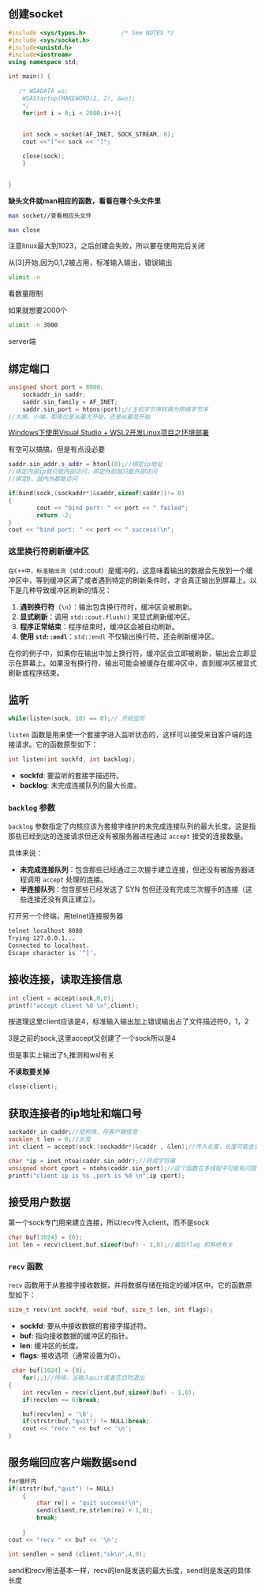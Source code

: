 





## 创建socket

```cpp
#include <sys/types.h>          /* See NOTES */
#include <sys/socket.h>
#include<unistd.h>
#include<iostream>
using namespace std;

int main() {
	
   /* WSADATA ws;
	WSAStartup(MAKEWORD(2, 2), &ws);
    */
    for(int i = 0;i < 2000;i++){

    
	int sock = socket(AF_INET, SOCK_STREAM, 0);
	cout <<"["<< sock << "]";

    close(sock);
    }


}
```

**缺头文件就man相应的函数，看看在哪个头文件里**

```bash
man socket//查看相应头文件
```

```bash
man close
```

注意linux最大到1023，之后创建会失败，所以要在使用完后关闭

从[3]开始,因为0,1,2被占用，标准输入输出，错误输出

```bash
ulimit -n
```

看数量限制 

如果就想要2000个

```bash
ulimit -n 3000
```



server端

## 绑定端口

```cpp
unsigned short port = 8080;
	sockaddr_in saddr;
	saddr.sin_family = AF_INET;
	saddr.sin_port = htons(port);//主机字节序转换为网络字节序
//大端，小端，即高位是从最大开始，还是从最低开始
```

[Windows下使用Visual Studio + WSL2开发Linux项目之环境部署](https://www.cnblogs.com/leebri/p/17136064.html)

有空可以搞搞，但是有点没必要

```cpp
saddr.sin_addr.s_addr = htonl(0);//绑定ip地址
//绑定内部ip就只能内部访问，绑定外部就只能外部访问
//绑定0，就内外都能访问
```

```cpp
if(bind(sock,(sockaddr*)&saddr,sizeof(saddr))!= 0)
{
        cout << "bind port: " << port << " failed";
        return -2;
}
cout << "bind port: " << port << " success!\n";
```

### **这里换行符刷新缓冲区**

`在C++中，标准输出流`（std::cout）是缓冲的，这意味着输出的数据会先放到一个缓冲区中，等到缓冲区满了或者遇到特定的刷新条件时，才会真正输出到屏幕上。以下是几种导致缓冲区刷新的情况：

1. **遇到换行符**（`\n`）：输出包含换行符时，缓冲区会被刷新。
2. **显式刷新**：调用 `std::cout.flush()` 来显式刷新缓冲区。
3. **程序正常结束**：程序结束时，缓冲区会被自动刷新。
4. **使用 `std::endl`**：`std::endl` 不仅输出换行符，还会刷新缓冲区。

在你的例子中，如果你在输出中加上换行符，缓冲区会立即被刷新，输出会立即显示在屏幕上。如果没有换行符，输出可能会被缓存在缓冲区中，直到缓冲区被显式刷新或程序结束。

## 监听

```cpp
while(listen(sock, 10) == 0);// 开始监听
```

`listen` 函数是用来使一个套接字进入监听状态的，这样可以接受来自客户端的连接请求。它的函数原型如下：

```cpp
int listen(int sockfd, int backlog);
```

- **sockfd**: 要监听的套接字描述符。
- **backlog**: 未完成连接队列的最大长度。

### `backlog` 参数

`backlog` 参数指定了内核应该为套接字维护的未完成连接队列的最大长度。这是指那些已经到达的连接请求但还没有被服务器进程通过 `accept` 接受的连接数量。

具体来说：

- **未完成连接队列**：包含那些已经通过三次握手建立连接，但还没有被服务器进程调用 `accept` 处理的连接。
- **半连接队列**：包含那些已经发送了 SYN 包但还没有完成三次握手的连接（这些连接还没有真正建立）。



打开另一个终端，用telnet连接服务器

```bash
telnet localhost 8080
Trying 127.0.0.1...
Connected to localhost.
Escape character is '^]'.
```

## 接收连接，读取连接信息

```cpp
int client = accept(sock,0,0);
printf("accept client %d \n",client);
```

按道理这里client应该是4，标准输入输出加上错误输出占了文件描述符0，1，2

3是之前的sock,这里accept又创建了一个sock所以是4

但是事实上输出了`5`,推测和wsl有关

**不读取要关掉**

```cpp
close(client);
```

## 获取连接者的ip地址和端口号

```cpp
sockaddr_in caddr;//结构体，存客户端信息
socklen_t len = 0;//长度
int client = accept(sock,(sockaddr*)&caddr , &len);//传入长度，长度可能会变长，所以传指针，地址存进caddr里
```

```cpp
char *ip = inet_ntoa(caddr.sin_addr);//转成字符串
unsigned short cport = ntohs(caddr.sin_port);//这个函数在多线程中可能有问题，实际工程中不使用
printf("client ip is %s ,port is %d \n",ip cport);
```

## 接受用户数据

第一个sock专门用来建立连接，所以recv传入client，而不是sock

```cpp
char buf[1024] = {0};
int len = recv(client,buf,sizeof(buf) - 1,0);//最后flag 和系统有关
```

### `recv` 函数

`recv` 函数用于从套接字接收数据，并将数据存储在指定的缓冲区中。它的函数原型如下：

```cpp
size_t recv(int sockfd, void *buf, size_t len, int flags);
```

- **sockfd**: 要从中接收数据的套接字描述符。
- **buf**: 指向接收数据的缓冲区的指针。
- **len**: 缓冲区的长度。
- **flags**: 接收选项（通常设置为0）。

```cpp
 char buf[1024] = {0};
    for(;;)//持续，当输入quit或者空白时退出
{
    int recvlen = recv(client,buf,sizeof(buf) - 1,0);
    if(recvlen <= 0)break;

    buf[recvlen] = '\0';
    if(strstr(buf,"quit") != NULL)break;
    cout << "recv " << buf << '\n';
}
```

## 服务端回应客户端数据send

```cpp
for循环内
if(strstr(buf,"quit") != NULL)
    {    
        char re[] = "quit success!\n";
        send(client,re,strlen(re) + 1,0);
        break;
    
    }
cout << "recv " << buf << '\n';

int sendlen = send (client,"ok\n",4,0);
```

send和recv用法基本一样，recv的len是发送的最大长度，send则是发送的具体长度









